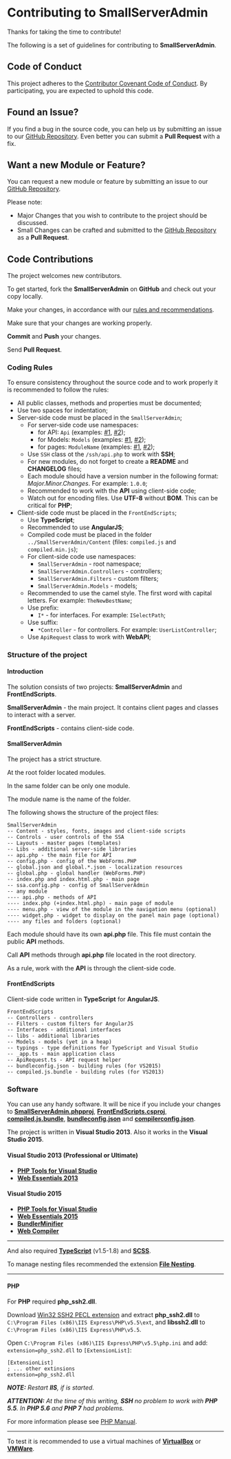 ﻿# Contributing to SmallServerAdmin

Thanks for taking the time to contribute!

The following is a set of guidelines for contributing to **SmallServerAdmin**.

## Code of Conduct

This project adheres to the [Contributor Covenant Code of Conduct](CODEOFCONDUCT.md).
By participating, you are expected to uphold this code.

## Found an Issue?

If you find a bug in the source code, you can help us by submitting an issue to our 
[GitHub Repository](https://github.com/adminstock/ssa). 
Even better you can submit a **Pull Request** with a fix.

## Want a new Module or Feature?

You can request a new module or feature by submitting an issue to our 
[GitHub Repository](https://github.com/adminstock/ssa).

Please note:

- Major Changes that you wish to contribute to the project should be discussed.
- Small Changes can be crafted and submitted to the 
  [GitHub Repository](https://github.com/adminstock/ssa)
  as a **Pull Request**.

## Code Contributions

The project welcomes new contributors.

To get started, fork the **SmallServerAdmin** on **GitHub** and check out your copy locally.

Make your changes, in accordance with our [rules and recommendations](#Coding-Rules).

Make sure that your changes are working properly.

**Commit** and **Push** your changes.

Send **Pull Request**.

### Coding Rules

To ensure consistency throughout the source code and to work properly it is recommended to follow the rules:

- All public classes, methods and properties must be documented;
- Use two spaces for indentation;
- Server-side code must be placed in the `SmallServerAdmin`;
  - For server-side code use namespaces:
    - for API: `Api` (examples: [#1](SmallServerAdmin/users/api.php), [#2](SmallServerAdmin/ssh/api.php));
    - for Models: `Models` (examples: [#1](SmallServerAdmin/sites/models/Site.php), [#2](SmallServerAdmin/files/models/FileSystemItemInfo.php));
    - for pages: `ModuleName` (examples: [#1](SmallServerAdmin/users/index.php), [#2](SmallServerAdmin/monitoring/index.php));
  - Use `SSH` class ot the `/ssh/api.php` to work with **SSH**;
  - For new modules, do not forget to create a **README** and **CHANGELOG** files;
  - Each module should have a version number in the following format: _Major.Minor.Changes_. For example: `1.0.0`;
  - Recommended to work with the **API** using client-side code;
  - Watch out for encoding files. Use **UTF-8** without **BOM**. This can be critical for **PHP**;
- Client-side code must be placed in the `FrontEndScripts`;
  - Use **TypeScript**;
  - Recommended to use **AngularJS**;
  - Compiled code must be placed in the folder `../SmallServerAdmin/Content` (files: `compiled.js` and `compiled.min.js`);
  - For client-side code use namespaces:
    - `SmallServerAdmin` - root namespace;
    - `SmallServerAdmin.Controllers` - controllers;
    - `SmallServerAdmin.Filters` - custom filters;
    - `SmallServerAdmin.Models` - models;
  - Recommended to use the camel style. The first word with capital letters.
    For example: `TheNewBestName`;
  - Use prefix:
    - `I*` - for interfaces. For example: `ISelectPath`;
  - Use suffix:
    - `*Controller` - for controllers. For example: `UserListController`;
  - Use `ApiRequest` class to work with **WebAPI**;

### Structure of the project

#### Introduction

The solution consists of two projects: **SmallServerAdmin** and **FrontEndScripts**.

**SmallServerAdmin** - the main project. 
It contains client pages and classes to interact with a server.

**FrontEndScripts** - contains client-side code.

#### SmallServerAdmin

The project has a strict structure.

At the root folder located modules.

In the same folder can be only one module.

The module name is the name of the folder.

The following shows the structure of the project files:

```
SmallServerAdmin
-- Content - styles, fonts, images and client-side scripts
-- Controls - user controls of the SSA
-- Layouts - master pages (templates)
-- Libs - additional server-side libraries
-- api.php - the main file for API
-- config.php - config of the WebForms.PHP
-- global.json and global.*.json - localization resources
-- global.php - global handler (WebForms.PHP)
-- index.php and index.html.php - main page
-- ssa.config.php - config of SmallServerAdmin
-- any module
---- api.php - methods of API
---- index.php (+index.html.php) - main page of module
---- menu.php - view of the module in the navigation menu (optional)
---- widget.php - widget to display on the panel main page (optional)
---- any files and folders (optional)
```

Each module should have its own **api.php** file.
This file must contain the public **API** methods.

Call **API** methods through **api.php** file located in the root directory.

As a rule, work with the **API** is through the client-side code.

#### FrontEndScripts

Client-side code written in **TypeScript** for **AngularJS**.

```
FrontEndScripts
-- Controllers - controllers
-- Filters - custom filters for AngularJS
-- Interfaces - additional interfaces
-- libs - additional libraries
-- Models - models (yet in a heap)
-- typings - type definitions for TypeScript and Visual Studio
-- _app.ts - main application class
-- ApiRequest.ts - API request helper
-- bundleconfig.json - building rules (for VS2015)
-- compiled.js.bundle - building rules (for VS2013)
```

### Software

You can use any handy software. 
It will be nice if you include your changes to 
**[SmallServerAdmin.phpproj](SmallServerAdmin/SmallServerAdmin.phpproj)**,
**[FrontEndScripts.csproj](FrontEndScripts/FrontEndScripts.csproj)**,
**[compiled.js.bundle](FrontEndScripts/compiled.js.bundle)**,
**[bundleconfig.json](FrontEndScripts/bundleconfig.json)** and 
**[compilerconfig.json](SmallServerAdmin/Content/scss/compilerconfig.json)**.

The project is written in **Visual Studio 2013**.
Also it works in the **Visual Studio 2015**.

#### Visual Studio 2013 (Professional or Ultimate)

* **[PHP Tools for Visual Studio](https://visualstudiogallery.msdn.microsoft.com/6eb51f05-ef01-4513-ac83-4c5f50c95fb5)**
* **[Web Essentials 2013](https://visualstudiogallery.msdn.microsoft.com/56633663-6799-41d7-9df7-0f2a504ca361)**

#### Visual Studio 2015

* **[PHP Tools for Visual Studio](https://visualstudiogallery.msdn.microsoft.com/6eb51f05-ef01-4513-ac83-4c5f50c95fb5)**
* **[Web Essentials 2015](https://visualstudiogallery.msdn.microsoft.com/ee6e6d8c-c837-41fb-886a-6b50ae2d06a2)**
* **[BundlerMinifier](https://visualstudiogallery.msdn.microsoft.com/9ec27da7-e24b-4d56-8064-fd7e88ac1c40)**
* **[Web Compiler](https://visualstudiogallery.msdn.microsoft.com/3b329021-cd7a-4a01-86fc-714c2d05bb6c)**

---

And also required **[TypeScript](http://www.typescriptlang.org/#download-links)** (v1.5-1.8) and 
**[SCSS](http://sass-lang.com/)**.

To manage nesting files recommended the extension **[File Nesting](https://visualstudiogallery.msdn.microsoft.com/3ebde8fb-26d8-4374-a0eb-1e4e2665070c)**.

---

#### PHP

For **PHP** required **php_ssh2.dll**.

Download [Win32 SSH2 PECL extension](http://windows.php.net/downloads/pecl/releases/ssh2/0.12/)
and extract **php_ssh2.dll** to `C:\Program Files (x86)\IIS Express\PHP\v5.5\ext`,
and **libssh2.dll** to `C:\Program Files (x86)\IIS Express\PHP\v5.5`.

Open `C:\Program Files (x86)\IIS Express\PHP\v5.5\php.ini` and add: 
`extension=php_ssh2.dll` to `[ExtensionList]`:

```
[ExtensionList]
; ... other extinsions
extension=php_ssh2.dll
```

_**NOTE:** Restart **IIS**, if is started._

_**ATTENTION:** At the time of this writing, **SSH** no problem to work with **PHP 5.5**.
In **PHP 5.6** and **PHP 7** had problems._

For more information please see [PHP Manual](http://php.net/manual/en/ssh2.installation.php).

---

To test it is recommended to use a virtual machines of 
**[VirtualBox](https://www.virtualbox.org/)** or 
**[VMWare](http://www.vmware.com)**.